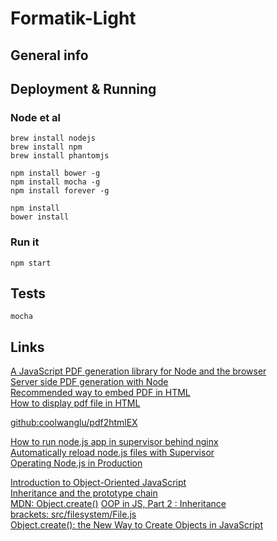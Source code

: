 Formatik-Light
==============

General info
------------

Deployment & Running
--------------------

### Node et al

    brew install nodejs
    brew install npm
    brew install phantomjs

    npm install bower -g
    npm install mocha -g
    npm install forever -g

    npm install
    bower install

### Run it

    npm start


Tests
-----

    mocha


Links
-----
[A JavaScript PDF generation library for Node and the browser](http://pdfkit.org/)  
[Server side PDF generation with Node](http://www.feedhenry.com/server-side-pdf-generation-node-js/)  
[Recommended way to embed PDF in HTML](http://stackoverflow.com/questions/291813/recommended-way-to-embed-pdf-in-html)  
[How to display pdf file in HTML](http://stackoverflow.com/questions/17784037/how-to-display-pdf-file-in-html)  

[github:coolwanglu/pdf2htmlEX](https://github.com/coolwanglu/pdf2htmlEX)  

[How to run node.js app in supervisor behind nginx](https://scottlinux.com/2014/08/27/how-to-run-node-js-app-in-supervisor-behind-nginx-on-debian-wheezy/)  
[Automatically reload node.js files with Supervisor](http://www.jblotus.com/2011/06/18/automatically-reload-node-js-files-with-supervisor/)  
[Operating Node.js in Production](http://blog.risingstack.com/operating-node-in-production/)  

[Introduction to Object-Oriented JavaScript](https://developer.mozilla.org/en-US/docs/Web/JavaScript/Introduction_to_Object-Oriented_JavaScript)  
[Inheritance and the prototype chain](https://developer.mozilla.org/en-US/docs/Web/JavaScript/Inheritance_and_the_prototype_chain)  
[MDN:  Object.create()](https://developer.mozilla.org/ru/docs/Web/JavaScript/Reference/Global_Objects/Object/create)
[OOP in JS, Part 2 : Inheritance](http://phrogz.net/JS/classes/OOPinJS2.html)  
[brackets: src/filesystem/File.js](https://github.com/adobe/brackets/blob/master/src/filesystem/File.js)  
[Object.create(): the New Way to Create Objects in JavaScript](http://www.htmlgoodies.com/beyond/javascript/object.create-the-new-way-to-create-objects-in-javascript.html)  
